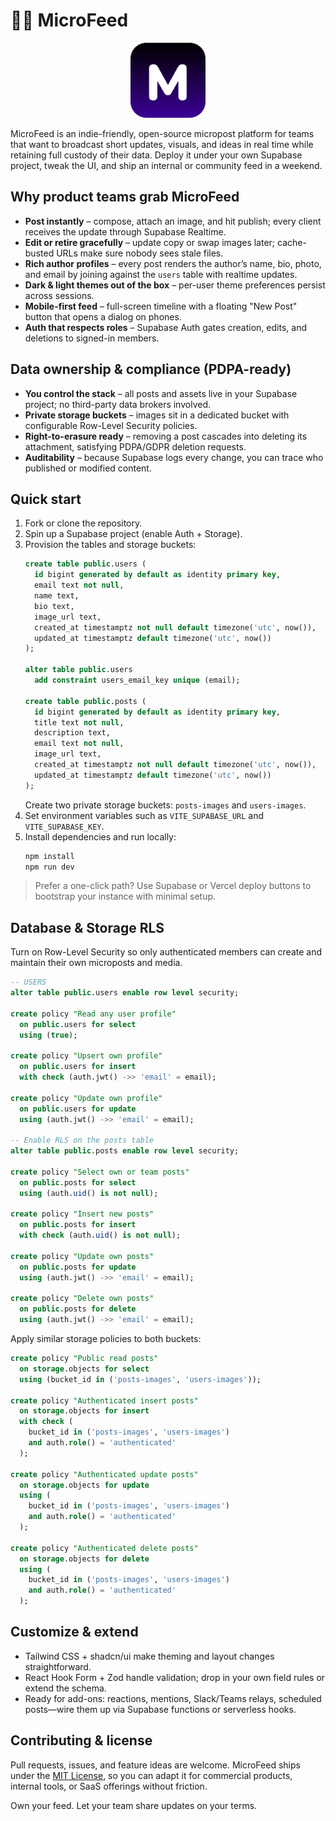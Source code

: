 # 🧞‍♂️ MicroFeed

<p align="center">
  <a href="https://micro-feed.vercel.app/">
    <img src="public/micro-feed.png" alt="MicroFeed Logo" width="120" height="120">
  </a>
</p>

MicroFeed is an indie-friendly, open-source micropost platform for teams that want to broadcast short updates, visuals, and ideas in real time while retaining full custody of their data. Deploy it under your own Supabase project, tweak the UI, and ship an internal or community feed in a weekend.

## Why product teams grab MicroFeed
- **Post instantly** – compose, attach an image, and hit publish; every client receives the update through Supabase Realtime.
- **Edit or retire gracefully** – update copy or swap images later; cache-busted URLs make sure nobody sees stale files.
- **Rich author profiles** – every post renders the author’s name, bio, photo, and email by joining against the `users` table with realtime updates.
- **Dark & light themes out of the box** – per-user theme preferences persist across sessions.
- **Mobile-first feed** – full-screen timeline with a floating "New Post" button that opens a dialog on phones.
- **Auth that respects roles** – Supabase Auth gates creation, edits, and deletions to signed-in members.

## Data ownership & compliance (PDPA-ready)
- **You control the stack** – all posts and assets live in your Supabase project; no third-party data brokers involved.
- **Private storage buckets** – images sit in a dedicated bucket with configurable Row-Level Security policies.
- **Right-to-erasure ready** – removing a post cascades into deleting its attachment, satisfying PDPA/GDPR deletion requests.
- **Auditability** – because Supabase logs every change, you can trace who published or modified content.

## Quick start
1. Fork or clone the repository.
2. Spin up a Supabase project (enable Auth + Storage).
3. Provision the tables and storage buckets:
   ```sql
   create table public.users (
     id bigint generated by default as identity primary key,
     email text not null,
     name text,
     bio text,
     image_url text,
     created_at timestamptz not null default timezone('utc', now()),
     updated_at timestamptz default timezone('utc', now())
   );

   alter table public.users
     add constraint users_email_key unique (email);

   create table public.posts (
     id bigint generated by default as identity primary key,
     title text not null,
     description text,
     email text not null,
     image_url text,
     created_at timestamptz not null default timezone('utc', now()),
     updated_at timestamptz default timezone('utc', now())
   );
   ```
   Create two private storage buckets: `posts-images` and `users-images`.
4. Set environment variables such as `VITE_SUPABASE_URL` and `VITE_SUPABASE_KEY`.
5. Install dependencies and run locally:
   ```bash
   npm install
   npm run dev
   ```

> Prefer a one-click path? Use Supabase or Vercel deploy buttons to bootstrap your instance with minimal setup.

## Database & Storage RLS
Turn on Row-Level Security so only authenticated members can create and maintain their own microposts and media.

```sql
-- USERS
alter table public.users enable row level security;

create policy "Read any user profile"
  on public.users for select
  using (true);

create policy "Upsert own profile"
  on public.users for insert
  with check (auth.jwt() ->> 'email' = email);

create policy "Update own profile"
  on public.users for update
  using (auth.jwt() ->> 'email' = email);

-- Enable RLS on the posts table
alter table public.posts enable row level security;

create policy "Select own or team posts"
  on public.posts for select
  using (auth.uid() is not null);

create policy "Insert new posts"
  on public.posts for insert
  with check (auth.uid() is not null);

create policy "Update own posts"
  on public.posts for update
  using (auth.jwt() ->> 'email' = email);

create policy "Delete own posts"
  on public.posts for delete
  using (auth.jwt() ->> 'email' = email);
```

Apply similar storage policies to both buckets:

```sql
create policy "Public read posts"
  on storage.objects for select
  using (bucket_id in ('posts-images', 'users-images'));

create policy "Authenticated insert posts"
  on storage.objects for insert
  with check (
    bucket_id in ('posts-images', 'users-images')
    and auth.role() = 'authenticated'
  );

create policy "Authenticated update posts"
  on storage.objects for update
  using (
    bucket_id in ('posts-images', 'users-images')
    and auth.role() = 'authenticated'
  );

create policy "Authenticated delete posts"
  on storage.objects for delete
  using (
    bucket_id in ('posts-images', 'users-images')
    and auth.role() = 'authenticated'
  );
```

## Customize & extend
- Tailwind CSS + shadcn/ui make theming and layout changes straightforward.
- React Hook Form + Zod handle validation; drop in your own field rules or extend the schema.
- Ready for add-ons: reactions, mentions, Slack/Teams relays, scheduled posts—wire them up via Supabase functions or serverless hooks.

## Contributing & license
Pull requests, issues, and feature ideas are welcome. MicroFeed ships under the [MIT License](./LICENSE), so you can adapt it for commercial products, internal tools, or SaaS offerings without friction.

Own your feed. Let your team share updates on your terms.
